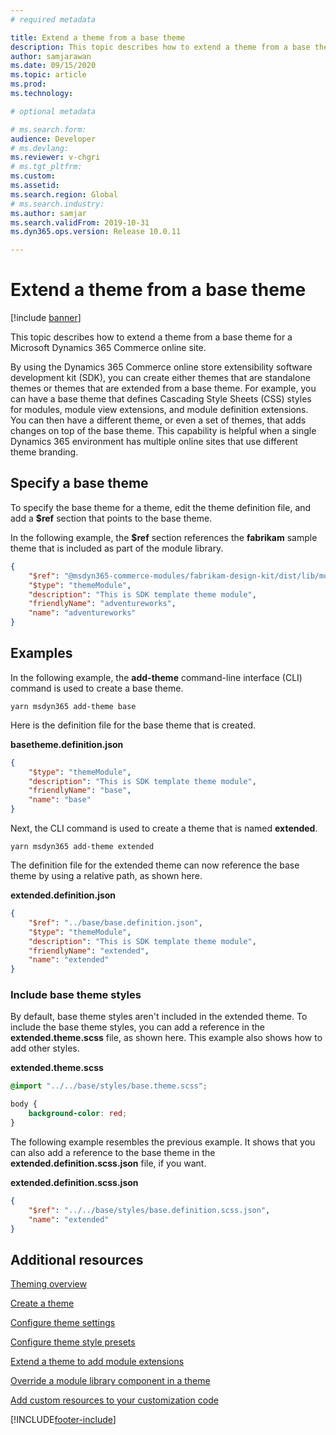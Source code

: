 ```yaml
---
# required metadata

title: Extend a theme from a base theme
description: This topic describes how to extend a theme from a base theme for a Microsoft Dynamics 365 Commerce online site. 
author: samjarawan
ms.date: 09/15/2020
ms.topic: article
ms.prod: 
ms.technology: 

# optional metadata

# ms.search.form: 
audience: Developer
# ms.devlang: 
ms.reviewer: v-chgri
# ms.tgt_pltfrm: 
ms.custom: 
ms.assetid: 
ms.search.region: Global
# ms.search.industry: 
ms.author: samjar
ms.search.validFrom: 2019-10-31
ms.dyn365.ops.version: Release 10.0.11

---
```

# Extend a theme from a base theme

[!include [banner](../includes/banner.md)]

This topic describes how to extend a theme from a base theme for a Microsoft Dynamics 365 Commerce online site.

By using the Dynamics 365 Commerce online store extensibility software development kit (SDK), you can create either themes that are standalone themes or themes that are extended from a base theme. For example, you can have a base theme that defines Cascading Style Sheets (CSS) styles for modules, module view extensions, and module definition extensions. You can then have a different theme, or even a set of themes, that adds changes on top of the base theme. This capability is helpful when a single Dynamics 365 environment has multiple online sites that use different theme branding.

## Specify a base theme

To specify the base theme for a theme, edit the theme definition file, and add a **$ref** section that points to the base theme.

In the following example, the **$ref** section references the **fabrikam** sample theme that is included as part of the module library.

```json
{
    "$ref": "@msdyn365-commerce-modules/fabrikam-design-kit/dist/lib/modules/fabrikam/fabrikam.definition.json",
    "$type": "themeModule",
    "description": "This is SDK template theme module",
    "friendlyName": "adventureworks",
    "name": "adventureworks"
}
```

## Examples

In the following example, the **add-theme** command-line interface (CLI) command is used to create a base theme.

```console
yarn msdyn365 add-theme base
```

Here is the definition file for the base theme that is created.

**basetheme.definition.json**

```json
{
    "$type": "themeModule",
    "description": "This is SDK template theme module",
    "friendlyName": "base",
    "name": "base"
}
```

Next, the CLI command is used to create a theme that is named **extended**.

```console
yarn msdyn365 add-theme extended
```

The definition file for the extended theme can now reference the base theme by using a relative path, as shown here.

**extended.definition.json**

```json
{
    "$ref": "../base/base.definition.json",
    "$type": "themeModule",
    "description": "This is SDK template theme module",
    "friendlyName": "extended",
    "name": "extended"
}
```

### Include base theme styles

By default, base theme styles aren't included in the extended theme. To include the base theme styles, you can add a reference in the **extended.theme.scss** file, as shown here. This example also shows how to add other styles.

**extended.theme.scss**

```scss
@import "../../base/styles/base.theme.scss";

body {
    background-color: red;
}
```

The following example resembles the previous example. It shows that you can also add a reference to the base theme in the **extended.definition.scss.json** file, if you want.

**extended.definition.scss.json**

```json
{
    "$ref": "../../base/styles/base.definition.scss.json",
    "name": "extended"
}
```

## Additional resources

[Theming overview](theming.md)

[Create a theme](create-theme.md)

[Configure theme settings](configure-theme-settings.md)

[Configure theme style presets](theme-style-presets.md)

[Extend a theme to add module extensions](theme-module-extensions.md)

[Override a module library component in a theme](override-theme-component.md)

[Add custom resources to your customization code](add-custom-resources.md)



[!INCLUDE[footer-include](../../includes/footer-banner.md)]
